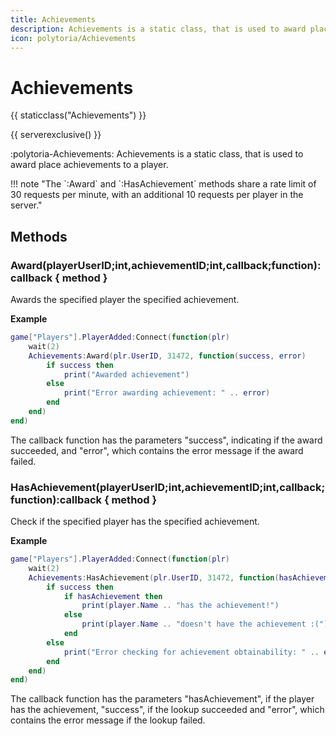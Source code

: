 ```yaml
---
title: Achievements
description: Achievements is a static class, that is used to award place achievements to a player.
icon: polytoria/Achievements
---
```


# Achievements

{{ staticclass("Achievements") }}

{{ serverexclusive() }}

:polytoria-Achievements: Achievements is a static class, that is used to award place achievements to a player.

<div data-search-exclude markdown>
!!! note "The `:Award` and `:HasAchievement` methods share a rate limit of 30 requests per minute, with an additional 10 requests per player in the server."
</div>

## Methods

### Award(playerUserID;int,achievementID;int,callback;function):callback { method }

Awards the specified player the specified achievement.

**Example**

```lua
game["Players"].PlayerAdded:Connect(function(plr)
    wait(2)
    Achievements:Award(plr.UserID, 31472, function(success, error)
        if success then
            print("Awarded achievement")
        else
            print("Error awarding achievement: " .. error)
        end
    end)
end)
```

The callback function has the parameters "success", indicating if the award succeeded, and "error", which contains the error message if the award failed.

### HasAchievement(playerUserID;int,achievementID;int,callback;function):callback { method }

Check if the specified player has the specified achievement.

**Example**

```lua
game["Players"].PlayerAdded:Connect(function(plr)
    wait(2)
    Achievements:HasAchievement(plr.UserID, 31472, function(hasAchievement, success, error)
        if success then
            if hasAchievement then
                print(player.Name .. "has the achievement!")
            else
                print(player.Name .. "doesn't have the achievement :(")
            end
        else
            print("Error checking for achievement obtainability: " .. error)
        end
    end)
end)
```

The callback function has the parameters "hasAchievement", if the player has the achievement, "success", if the lookup succeeded and "error", which contains the error message if the lookup failed.
